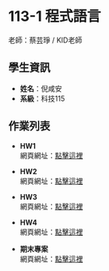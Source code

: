 # 113-1 程式語言

老師：蔡芸琤 / KID老師

## 學生資訊

- **姓名**：倪咸安
- **系級**：科技115

## 作業列表

- **HW1**  
  網頁網址：[點擊這裡](https://drive.google.com/file/d/1mOPL34cPwgxuW4FC4I-F4S5NTeoBDkMO/view?usp=sharing)

- **HW2**  
  網頁網址：[點擊這裡](https://drive.google.com/file/d/15sC-dqEdes5PMTAkkm5efaqahUcAni3E/view?usp=sharing)

- **HW3**  
  網頁網址：[點擊這裡](https://drive.google.com/file/d/1WMHehLAM-FqybwEeYB_lijAkoSU7y8H6/view?usp=sharing)

- **HW4**  
  網頁網址：[點擊這裡](你的_HW4_網址)

- **期末專案**  
  網頁網址：[點擊這裡](你的_期末專案_網址)
